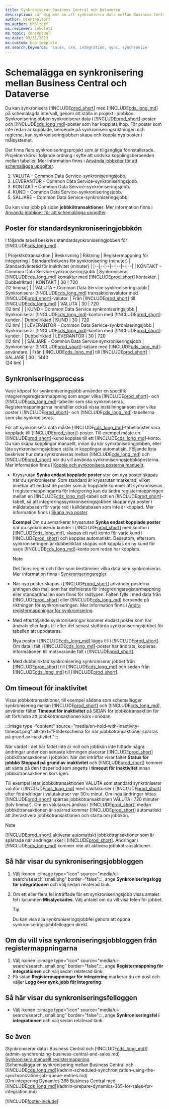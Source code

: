 ```yaml
---
title: Synkroniserar Business Central och Dataverse
description: Lär dig mer om att synkronisera data mellan Business Central och Dataverse.
author: brentholtorf
ms.author: bholtorf
ms.reviewer: ivkoleti
ms.topic: conceptual
ms.date: 03/31/2023
ms.custom: bap-template
ms.search.keywords: 'sales, crm, integration, sync, synchronize'
---
```


# <a name="scheduling-a-synchronization-between-business-central-and-dataverse"></a><a name="scheduling-a-synchronization-between-business-central-and-dataverse"></a>Schemalägga en synkronisering mellan Business Central och Dataverse

Du kan synkronisera [!INCLUDE[prod_short](includes/prod_short.md)] med [!INCLUDE[cds_long_md](includes/cds_long_md.md)] på schemalagda intervall, genom att ställa in projekt i jobbkön. Synkroniseringjobben synkroniserar data i [!INCLUDE[prod_short](includes/prod_short.md)]-poster och [!INCLUDE[cds_long_md](includes/cds_long_md.md)]-poster som har kopplats ihop. För poster som inte redan är kopplade, beroende på synkroniseringsriktningen och reglerna, kan synkroniseringjobben skapa och koppla nya poster i målsystemet.

Det finns flera synkroniseringsprojekt som är tillgängliga förinstallerade. Projekten körs i följande ordning i syfte att undvika kopplingsberoenden mellan tabeller. Mer information finns i [Använda jobbköer för att schemalägga uppgifter](admin-job-queues-schedule-tasks.md).

1. VALUTA – Common Data Service-synkroniseringsjobb.
2. LEVERANTÖR – Common Data Service-synkroniseringsjobb.
3. KONTAKT – Common Data Service-synkroniseringsjobb.
4. KUND – Common Data Service-synkroniseringsjobb.
5. SÄLJARE – Common Data Service-synkroniseringsjobb.

Du kan visa jobb på sidan **jobbkötransaktioner**. Mer information finns i [Använda jobbköer för att schemalägga uppgifter](admin-job-queues-schedule-tasks.md).

## <a name="default-synchronization-job-queue-entries"></a><a name="default-synchronization-job-queue-entries"></a>Poster för standardsynkroniseringjobbkön

I följande tabell beskrivs standardsynkroniseringjobben för [!INCLUDE[cds_long_md](includes/cds_long_md.md)].  

| Projektkötransaktion | Beskrivning | Riktning | Registermappning för integrering | Standardfrekvens för synkronisering (minuter) | Standardväntetid för inaktivitet (minuter) |
|--|--|--|--|--|--|--|
| KONTAKT – Common Data Service synkroniseringsjobb | Synkroniserar [!INCLUDE[cds_long_md](includes/cds_long_md.md)] kontakter med [!INCLUDE[prod_short](includes/prod_short.md)] kontakter. | Dubbelriktad | KONTAKT | 30 | 720 <br>(12 timmar) |
| VALUTA – Common Data Service synkroniseringsjobb | Synkroniserar [!INCLUDE[cds_long_md](includes/cds_long_md.md)] transaktionsvalutor med [!INCLUDE[prod_short](includes/prod_short.md)]-valutor. | Från [!INCLUDE[prod_short](includes/prod_short.md)] till [!INCLUDE[cds_long_md](includes/cds_long_md.md)] | VALUTA | 30 | 720 <br> (12 tim) |
| KUND – Common Data Service synkroniseringsjobb | Synkroniserar [!INCLUDE[cds_long_md](includes/cds_long_md.md)]-konton med [!INCLUDE[prod_short](includes/prod_short.md)]-kunder. | Dubbelriktad | KUND | 30 | 720<br> (12 tim) |
| LEVERANTÖR – Common Data Service-synkroniseringsjobb | Synkroniserar [!INCLUDE[cds_long_md](includes/cds_long_md.md)]-konton med [!INCLUDE[prod_short](includes/prod_short.md)]-kunder. | Dubbelriktad | LEVERANTÖR | 30 | 720<br> (12 tim) |
| SÄLJARE – Common Data Service synkroniseringsjobb | Synkroniserar [!INCLUDE[prod_short](includes/prod_short.md)]-säljare med [!INCLUDE[cds_long_md](includes/cds_long_md.md)]-användare. | Från [!INCLUDE[cds_long_md](includes/cds_long_md.md)] till [!INCLUDE[prod_short](includes/prod_short.md)] | SÄLJARE | 30 | 1440<br> (24 tim) |

## <a name="synchronization-process"></a><a name="synchronization-process"></a>Synkroniseringsprocess

Varje köpost för synkroniseringsjobb använder en specifik integreringsregistermappning som anger vilka [!INCLUDE[prod_short](includes/prod_short.md)]- och [!INCLUDE[cds_long_md](includes/cds_long_md.md)]-tabeller som ska synkroniseras. Registermappningarna innehåller också vissa inställningar som styr vilka poster i [!INCLUDE[prod_short](includes/prod_short.md)]- och [!INCLUDE[cds_long_md](includes/cds_long_md.md)]-tabellerna som ska synkroniseras.  

För att synkronisera data måste [!INCLUDE[cds_long_md](includes/cds_long_md.md)]-tabellposter vara kopplade till [!INCLUDE[prod_short](includes/prod_short.md)]-poster. Till exempel måste en [!INCLUDE[prod_short](includes/prod_short.md)]-kund kopplas till ett [!INCLUDE[cds_long_md](includes/cds_long_md.md)]-konto. Du kan skapa kopplingar manuellt, innan du kör synkroniseringjobben, eller låta synkroniseringsjobben ställa in kopplingar automatiskt. Följande lista beskriver hur data synkroniseras mellan [!INCLUDE[cds_long_md](includes/cds_long_md.md)] och [!INCLUDE[prod_short](includes/prod_short.md)] när du vill använda synkroniseringsjobbköposterna. Mer information finns i [Koppla och synkronisera posterna manuellt](admin-how-to-couple-and-synchronize-records-manually.md).

- Kryssrutan **Synka endast kopplade poster** styr om nya poster skapas när du synkroniserar. Som standard är kryssrutan markerad, vilket innebär att endast de poster som är kopplade kommer att synkroniseras. I registermappningarna för integrering kan du ändra registermappningen mellan en [!INCLUDE[cds_long_md](includes/cds_long_md.md)]-tabell och en [!INCLUDE[prod_short](includes/prod_short.md)]-tabell, så att integreringssynkroniseringsjobben skapar nya poster i måldatabasen för varje rad i källdatabasen som inte är kopplad. Mer information finns i [Skapa nya poster](admin-how-to-modify-table-mappings-for-synchronization.md#create-new-records).

    **Exempel** Om du avmarkerar kryssrutan **Synka endast kopplade poster** när du synkroniserar kunder i [!INCLUDE[prod_short](includes/prod_short.md)] med konton i [!INCLUDE[cds_long_md](includes/cds_long_md.md)], skapas ett nytt konto för varje kund i [!INCLUDE[prod_short](includes/prod_short.md)] och kopplas automatiskt. Dessutom, eftersom synkroniseringen är dubbelriktad skapas och kopplas en ny kund för varje [!INCLUDE[cds_long_md](includes/cds_long_md.md)]-konto som redan har kopplats.  

    > [!NOTE]  
    > Det finns regler och filter som bestämmer vilka data som synkroniseras. Mer information finns i [Synkroniseringsregler](admin-synchronizing-business-central-and-sales.md).

- När nya poster skapas i [!INCLUDE[prod_short](includes/prod_short.md)] använder posterna antingen den mall som har definierats för integreringsregistermappning eller standardmallen som finns för radtypen. Fälten fylls i med data från [!INCLUDE[prod_short](includes/prod_short.md)] eller [!INCLUDE[cds_long_md](includes/cds_long_md.md)] beroende på riktningen för synkroniseringen. Mer information finns i [Ändra registermappningar för synkronisering](admin-how-to-modify-table-mappings-for-synchronization.md).  

- Med efterföljande synkroniseringar kommer endast poster som har ändrats eller lagts till efter det senast slutförda synkroniseringsjobbet för tabellen att uppdateras.  

     Nya poster i [!INCLUDE[cds_long_md](includes/cds_long_md.md)] läggs till i [!INCLUDE[prod_short](includes/prod_short.md)]. Om data i fält i [!INCLUDE[cds_long_md](includes/cds_long_md.md)]-poster har ändrats, kopieras informationen till motsvarande fält i [!INCLUDE[prod_short](includes/prod_short.md)].  

- Med dubbelriktad synkronisering synkroniserar jobbet från [!INCLUDE[prod_short](includes/prod_short.md)] till [!INCLUDE[cds_long_md](includes/cds_long_md.md)] och sedan från [!INCLUDE[cds_long_md](includes/cds_long_md.md)] till [!INCLUDE[prod_short](includes/prod_short.md)].

## <a name="about-inactivity-timeouts"></a><a name="about-inactivity-timeouts"></a>Om timeout för inaktivitet

Vissa jobbkötransaktioner, till exempel sådana som schemalägger synkronisering mellan [!INCLUDE[prod_short](includes/prod_short.md)] och [!INCLUDE[cds_long_md](includes/cds_long_md.md)], använder fältet **Timeout för inaktivitet** på SIDAN för jobbkötransaktion för att förhindra att jobbkötransaktionen körs i onödan.  

:::image type="content" source="media/on-hold-with-inactivity-timeout.png" alt-text="Flödesschema för när jobbkötransaktioner spärras på grund av inaktivitet.":::

När värdet i det här fältet inte är noll och jobbkön inte hittade några ändringar under den senaste körningen placerar [!INCLUDE[prod_short](includes/prod_short.md)] jobbkötransaktionen i jobbkön. När det inträffar visar fältet **Status för jobbkö** **Stoppad på grund av inaktivitet** och [!INCLUDE[prod_short](includes/prod_short.md)] kommer att vänta på den tidsperiod som angetts i **timeout för inaktivitet** innan jobbkötransaktionen körs igen.  

Till exempel letar jobbkötransaktionen VALUTA som standard synkroniserar valutor i [!INCLUDE[cds_long_md](includes/cds_long_md.md)] med valutakurser i [!INCLUDE[prod_short](includes/prod_short.md)] efter förändringar i valutakurser var 30:e minut. Om inga ändringar hittas [!INCLUDE[prod_short](includes/prod_short.md)] spärras jobbkötransaktionen VALUTA i 720 minuter (tolv timmar). Om en valutakurs ändras i [!INCLUDE[prod_short](includes/prod_short.md)] medan jobbkötransaktionen är spärrad kommer [!INCLUDE[prod_short](includes/prod_short.md)] automatiskt att återaktivera jobbkötransaktionen och starta om jobbkön. 

> [!Note]
> [!INCLUDE[prod_short](includes/prod_short.md)] aktiverar automatiskt jobbkötransaktioner som är spärrade när ändringar sker i [!INCLUDE[prod_short](includes/prod_short.md)]. Ändringar i [!INCLUDE[cds_long_md](includes/cds_long_md.md)] kommer inte att aktivera jobbkötransaktioner.

## <a name="to-view-the-synchronization-job-log"></a><a name="to-view-the-synchronization-job-log"></a>Så här visar du synkroniseringsjobbloggen

1. Välj ikonen :::image type="icon" source="media/ui-search/search_small.png" border="false":::, ange **Synkroniseringslogg för integrationen** och välj sedan relaterad länk.
2. Om ett eller flera fel inträffade för ett synkroniseringsjobb visas antalet fel i kolumnen **Misslyckades**. Välj antalet om du vill visa felen för jobbet.  

    > [!TIP]  
    > Du kan visa alla synkroniseringsjobbfel genom att öppna synkroniseringsjobbfelloggen direkt.

## <a name="to-view-the-synchronization-job-log-from-the-table-mappings"></a><a name="to-view-the-synchronization-job-log-from-the-table-mappings"></a>Om du vill visa synkroniseringsjobbloggen från registermappningarna

1. Välj ikonen :::image type="icon" source="media/ui-search/search_small.png" border="false":::, ange **Registermappning för integrationen** och välj sedan relaterad länk.
2. På sidan **Registermappningar för integrering** markerar du en post och väljer **Logg över synk.jobb för integrering**.  

## <a name="to-view-the-synchronization-error-log"></a><a name="to-view-the-synchronization-error-log"></a>Så här visar du synkroniseringsfelloggen

- Välj ikonen :::image type="icon" source="media/ui-search/search_small.png" border="false":::, ange **Synkroniseringsfel i integrationen** och välj sedan relaterad länk.

## <a name="see-also"></a><a name="see-also"></a>Se även

[Synkroniserar data i Business Central och [!INCLUDE[cds_long_md](includes/cds_long_md.md)]](admin-synchronizing-business-central-and-sales.md)  
[Synkronisera manuellt registermappning](admin-manual-synchronization-of-table-mappings.md)  
[Schemalägga en synkronisering mellan Business Central och [!INCLUDE[cds_long_md](includes/cds_long_md.md)]](admin-scheduled-synchronization-using-the-synchronization-job-queue-entries.md)  
[Om integrering Dynamics 365 Business Central med [!INCLUDE[cds_long_md](includes/cds_long_md.md)]](admin-prepare-dynamics-365-for-sales-for-integration.md)  


[!INCLUDE[footer-include](includes/footer-banner.md)]
